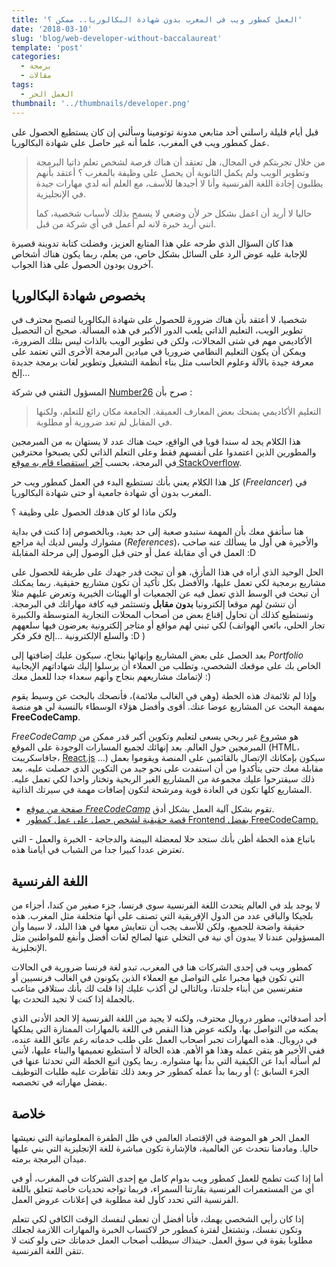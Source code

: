 ```yaml
---
title: 'العمل كمطور ويب في المغرب بدون شهادة البكالوريا.. ممكن ؟'
date: '2018-03-10'
slug: 'blog/web-developer-without-baccalaureat'
template: 'post'
categories:
  - برمجة
  - مقالات
tags:
  - العمل الحر
thumbnail: '../thumbnails/developer.png'
---
```


قبل أيام قليلة راسلني أحد متابعي مدونة توتومينا وسألني إن كان يستطيع الحصول على عمل كمطور ويب في المغرب، علما أنه غير حاصل على شهادة البكالوريا.

> من خلال تجربتكم في المجال، هل تعتقد أن هناك فرصة لشخص تعلم ذاتيا البرمجة وتطوير الويب ولم يكمل الثانوية أن يحصل على وظيفة بالمغرب ؟ أعتقد بأنهم يطلبون إجادة اللغة الفرنسية وأنا لا أجيدها للأسف، مع العلم أنه لدي مهارات جيدة في الإنجليزية.
>
> حاليا لا أريد أن اعمل بشكل حر لأن وضعي لا يسمح بذلك لأسباب شخصية، كما انني أريد خبرة لانه لم أعمل في أي شركة من قبل.

هذا كان السؤال الذي طرحه علي هذا المتابع العزيز، وفضلت كتابة تدوينة قصيرة للإجابة عليه عوض الرد على السائل بشكل خاص، من يعلم، ربما يكون هناك أشخاص آخرون يودون الحصول على هذا الجواب.

## بخصوص شهادة البكالوريا

شخصيا، لا أعتقد بأن هناك ضرورة للحصول على شهادة البكالوريا لتصبح محترف في تطوير الويب، التعليم الذاتي يلعب الدور الأكبر في هذه المسألة. صحيح أن التحصيل الأكاديمي مهم في شتى المجالات، ولكن في تطوير الويب بالذات ليس بتلك الضرورة، ويمكن أن يكون التعليم النظامي ضروريا في ميادين البرمجة الأخرى التي تعتمد على معرفة جيدة بالآلة وعلوم الحاسب مثل بناء أنظمة التشغيل وتطوير لغات برمجة جديدة إلخ...

المسؤول التقني في شركة [Number26](https://next.n26.com/en-eu/) صرح بأن :

> التعليم الأكاديمي يمنحك بعض المعارف العميقة. الجامعة مكان رائع للتعلم، ولكنها في المقابل لم تعد ضرورية أو مطلوبة.

هذا الكلام يجد له سندا قويا في الواقع، حيث هناك عدد لا يستهان به من المبرمجين والمطورين الذين اعتمدوا على أنفسهم فقط وعلى التعلم الذاتي لكي يصبحوا محترفين في البرمجة، بحسب [آخر استقصاء قام به موقع StackOverflow](https://insights.stackoverflow.com/survey/2017#education).

كل هذا الكلام يعني بأنك تستطيع البدء في العمل كمطور ويب حر (_Freelancer_) في المغرب بدون أي شهادة جامعية أو حتى شهادة البكالوريا.

ولكن ماذا لو كان هدفك الحصول على وظيفة ؟

هنا سأتفق معك بأن المهمة ستبدو صعبة إلى حد بعيد، وبالخصوص إذا كنت في بداية مشوارك وليس لديك أية مراجع (_References_)، والأخيرة هي أول ما يسألك عنه صاحب العمل في أي مقابلة عمل أو حتى قبل الوصول إلى مرحلة المقابلة :D

الحل الوحيد الذي أراه في هذا المأزق، هو أن تبحث قدر جهدك على طريقة للحصول على مشاريع برمجية لكي تعمل عليها، والأفضل بكل تأكيد أن تكون مشاريع حقيقية. ربما يمكنك أن تبحث في الوسط الذي تعمل فيه عن الجمعيات أو الهيئات الخيرية وتعرض عليهم مثلا أن تنشئ لهم موقعا إلكترونيا **بدون مقابل** وتستثمر فيه كافة مهاراتك في البرمجة. وتستطيع كذلك أن تحاول إقناع بعض من أصحاب المحلات التجارية المتوسطة والكبيرة لكي تبني لهم مواقع أو متاجر إلكترونية يعرضون فيها سلعههم (تجار الحلي، بائعي الهواتف والسلع الإلكترونية ...إلخ فكر فكر :D )

بعد الحصل على بعض المشاريع وإنهائها بنجاح، سيكون عليك إضافتها إلى _Portfolio_ الخاص بك على موقعك الشخصي، وتطلب من العملاء أن يرسلوا إليك شهاداتهم الإيجابية لإتمامك مشاريعهم بنجاح وأنهم سعداء جدا للعمل معك :)

وإذا لم تلائمةك هذه الخطة (وهي في الغالب ملائمة)، فأنصحك بالبحث عن وسيط يقوم بمهمة البحث عن المشاريع عوضا عنك. أقوى وأفضل هؤلاء الوسطاء بالنسبة لي هو منصة **FreeCodeCamp**.

_FreeCodeCamp_ هو مشروع غير ربحي يسعى لتعليم وتكوين أكبر قدر ممكن من المبرمجين حول العالم. بعد إنهائك لجميع المسارات الوجودة على الموقع (HTML، جافاسكريبت، [React.js](/web-development/javascript/react-javascript-library/) ...) سيكون بإمكانك الإتصال بالقائمين على المنصة ويقوموا بعمل مقابلة معك حتى يتأكدوا من أن استفدت على نحو جيد من التكوين الذي حصلت عليه. بعد ذلك سيقترحوا عليك مجموعة من المشاريع الغير الربحية وتختار واحدا لكي تعمل عليه. المشاريع كلها تكون في العادة قوية ومرشحة لتكون إضافات مهمة في سيرتك الذاتية.

- [صفحة من موقع *FreeCodeCamp*](https://www.freecodecamp.org/how-nonprofit-projects-work) تقوم بشكل آلية العمل بشكل أدق.
- [قصة حقيقية لشخص حصل على عمل كمطور Frontend بفضل FreeCodeCamp.](https://medium.com/@Jasraj/so-i-got-a-front-end-dev-job-after-almost-12-months-on-freecodecamp-9e8b4712e0e4)

باتباع هذه الخطة أظن بأنك ستجد حلا لمعضلة البيضة والدجاجة - الخبرة والعمل - التي تعترض عددا كبيرا جدا من الشباب في أيامنا هذه.

## اللغة الفرنسية

لا يوجد بلد في العالم يتحدث اللغة الفرنسية سوى فرنسا، جزء صغير من كندا، أجزاء من بلجيكا والباقي عدد من الدول الإفريقية التي تصنف على أنها متخلفة مثل المغرب. هذه حقيقة واضحة للجميع، ولكن للأسف يجب أن نتعايش معها في هذا البلد، لا سيما وأن المسؤولين عندنا لا يبدون أي نية في التخلي عنها لصالح لغات أفضل وأنفع للمواطنين مثل الإنجليزية.

كمطور ويب في إحدى الشركات هنا في المغرب، تبدو لغة فرنسا ضرورية في الحالات التي تكون فيها مجبرا على التواصل مع العملاء الذين يكونون في الغالب فرنسيين أو متفرنسين من أبناء جلدتنا، وبالتالي لن أكذب عليك إذا قلت لك بأنك ستلاقي متاعب بالجملة إذا كنت لا تجيد التحدث بها.

أحد أصدقائي، مطور دروبال محترف، ولكنه لا يجيد من اللغة الفرنسية إلا الحد الأدنى الذي يمكنه من التواصل بها، ولكنه عوض هذا النقص في اللغة بالمهارات الممتازة التي يملكها في دروبال. هذه المهارات تجبر أصحاب العمل على طلب خدماته رغم عائق اللغة عنده، ففي الأخير هو يتقن عمله وهذا هو الأهم. هذه الحالة لا أستطيع تعميمها والبناء عليها، لأنني لم أسأله أبدا عن الكيفية التي بدأ بها مشواره. ربما يكون اتبع الخطة التي تحدثنا عنها في الجزء السابق :) أو ربما بدأ عمله كمطور حر وبعد ذلك تقاطرت عليه طلبات التوظيف بفضل مهاراته في تخصصه.

## خلاصة

العمل الحر هو الموضة في الإقتصاد العالمي في ظل الطفرة المعلوماتية التي نعيشها حاليا. ومادمنا نتحدث عن العالمية، فالإشارة تكون مباشرة للغة الإنجليزية التي بني عليها ميدان البرمجة برمته.

أما إذا كنت تطمح للعمل كمطور ويب بدوام كامل مع إحدى الشركات في المغرب، أو في أي من المستعمرات الفرنسية بقارتنا السمراء، فربما تواجه تحديات خاصة تتعلق باللغة الفرنسية التي تحدد كأول لغة مطلوبة في إعلانات عروض العمل.

إذا كان رأيي الشخصي يهمك، فأنا أفضل أن تعطي لنفسك الوقت الكافي لكي تتعلم وتكون نفسك، وتشتغل لفترة كمطور حر لاكتساب الخبرة والمهارات اللازمة لجعلك مطلوبا بقوة في سوق العمل. حينذاك سيطلب أصحاب العمل خدماتك حتى ولو كنت لا تتقن اللغة الفرنسية.
